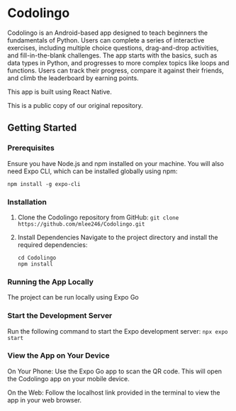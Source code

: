 # Codolingo

Codolingo is an Android-based app designed to teach beginners the fundamentals of Python. Users can complete a series of interactive exercises, including multiple choice questions, drag-and-drop activities, and fill-in-the-blank challenges. The app starts with the basics, such as data types in Python, and progresses to more complex topics like loops and functions. Users can track their progress, compare it against their friends, and climb the leaderboard by earning points. 

This app is built using React Native. 

This is a public copy of our original repository.

## Getting Started

### Prerequisites

Ensure you have Node.js and npm installed on your machine. You will also need Expo CLI, which can be installed globally using npm:

`npm install -g expo-cli`

### Installation

1. Clone the Codolingo repository from GitHub: `git clone https://github.com/mlee246/Codolingo.git`
2. Install Dependencies
   Navigate to the project directory and install the required dependencies:

   ```
   cd Codolingo
   npm install
   ```

### Running the App Locally

The project can be run locally using Expo Go

### Start the Development Server

Run the following command to start the Expo development server:
`npx expo start`

### View the App on Your Device

On Your Phone: Use the Expo Go app to scan the QR code. This will open the Codolingo app on your mobile device.

On the Web: Follow the localhost link provided in the terminal to view the app in your web browser.
